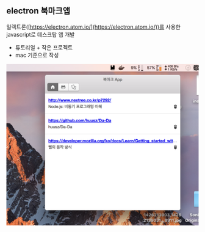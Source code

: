## electron 북마크앱
일렉트론([https://electron.atom.io/](https://electron.atom.io/))를 사용한 javascript로 데스크탑 앱 개발

- 튜토리얼 + 작은 프로젝트
- mac 기준으로 작성

![img1](./readme/img1.png)